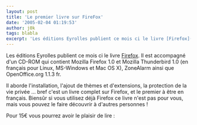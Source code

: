 ```yaml
---
layout: post
title: 'Le premier livre sur FireFox'
date: '2005-02-04 01:19:53'
author: j0k
tags: blabla
excerpt: 'Les éditions Eyrolles publient ce mois ci le livre [Firefox](http://www.editions-eyrolles.com/Livre/9782212116045/firefox).   Il est accompagné d''un CD-ROM qui contient Mozilla Firefox 1.0 et Mozilla Thunderbird 1.0 (en français pour Linux, MS-Windows et Mac OS X), ZoneAlarm ainsi que OpenOffice.org 1.1.3 fr.   )   Il aborde l''installation, l''ajout      ...'
---
```


Les éditions Eyrolles publient ce mois ci le livre [Firefox](http://www.editions-eyrolles.com/Livre/9782212116045/firefox).   Il est accompagné d'un CD-ROM qui contient Mozilla Firefox 1.0 et Mozilla Thunderbird 1.0 (en français pour Linux, MS-Windows et Mac OS X), ZoneAlarm ainsi que OpenOffice.org 1.1.3 fr.

Il aborde l'installation, l'ajout de thèmes et d'extensions, la protection de la vie privée ... bref c'est un livre complet sur Firefox, et le premier à être en français. Biensûr si vous utilisez déjà Firefox ce livre n'est pas pour vous, mais vous pouvez le faire découvrir à d'autres personnes !

Pour 15€ vous pourrez avoir le plaisir de lire :

